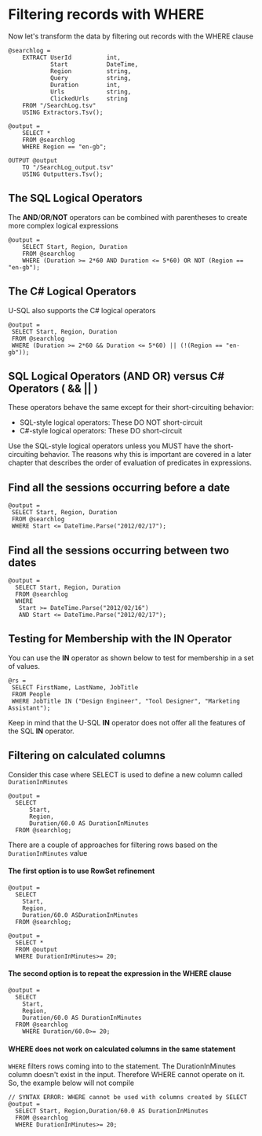 # Filtering records with WHERE

Now let's transform the data by filtering out records with the WHERE clause

```
@searchlog = 
    EXTRACT UserId          int, 
            Start           DateTime, 
            Region          string, 
            Query           string, 
            Duration        int, 
            Urls            string, 
            ClickedUrls     string
    FROM "/SearchLog.tsv"
    USING Extractors.Tsv();

@output = 
    SELECT *
    FROM @searchlog
    WHERE Region == "en-gb";

OUTPUT @output 
    TO "/SearchLog_output.tsv"
    USING Outputters.Tsv();
```

## The SQL Logical Operators

The **AND**/**OR**/**NOT** operators can be combined with parentheses to create more complex logical expressions

```
@output =
    SELECT Start, Region, Duration
    FROM @searchlog
    WHERE (Duration >= 2*60 AND Duration <= 5*60) OR NOT (Region == "en-gb");
```

## The C# Logical Operators

U-SQL also supports the C\# logical operators

```
@output =
 SELECT Start, Region, Duration
 FROM @searchlog
 WHERE (Duration >= 2*60 && Duration <= 5*60) || (!(Region == "en-gb"));
```

## SQL Logical Operators (AND OR) versus C\# Operators ( && || )

These operators behave the same except for their short-circuiting behavior:

* SQL-style logical operators: These DO NOT short-circuit
* C#-style logical operators: These DO short-circuit

Use the SQL-style logical operators unless you MUST have the short-circuiting behavior. The reasons why this is important are covered in a later chapter that describes the order of evaluation of predicates in expressions.

## Find all the sessions occurring before a date

```
@output =
 SELECT Start, Region, Duration
 FROM @searchlog
 WHERE Start <= DateTime.Parse("2012/02/17");
```

## Find all the sessions occurring between two dates

```
@output = 
  SELECT Start, Region, Duration
  FROM @searchlog
  WHERE 
   Start >= DateTime.Parse("2012/02/16") 
   AND Start <= DateTime.Parse("2012/02/17");
```

## Testing for Membership with the IN Operator

You can use the **IN** operator as shown below to test for membership in a set of values.

```
@rs =
 SELECT FirstName, LastName, JobTitle
 FROM People
 WHERE JobTitle IN ("Design Engineer", "Tool Designer", "Marketing Assistant");
```

Keep in mind that the U-SQL **IN** operator does not offer all the features of the SQL **IN** operator.

## Filtering on calculated columns

Consider this case where SELECT is used to define a new column called `DurationInMinutes`

```
@output =
  SELECT 
      Start, 
      Region,
      Duration/60.0 AS DurationInMinutes
  FROM @searchlog;
```

There are a couple of approaches for filtering rows based on the `DurationInMinutes` value

#### The first option is to use RowSet refinement

```
@output =
  SELECT 
    Start,
    Region,
    Duration/60.0 ASDurationInMinutes
  FROM @searchlog;

@output =
  SELECT *
  FROM @output
  WHERE DurationInMinutes>= 20;
```

#### The second option is to repeat the expression in the WHERE clause

```
@output =
  SELECT 
    Start,
    Region,
    Duration/60.0 AS DurationInMinutes
  FROM @searchlog
    WHERE Duration/60.0>= 20;
```

#### WHERE does not work on calculated columns in the same statement

`WHERE` filters rows coming into to the statement. The DurationInMinutes column doesn't exist in the input. Therefore WHERE cannot operate on it. So, the example below will not compile

```
// SYNTAX ERROR: WHERE cannot be used with columns created by SELECT
@output =
  SELECT Start, Region,Duration/60.0 AS DurationInMinutes
  FROM @searchlog
  WHERE DurationInMinutes>= 20;
```



